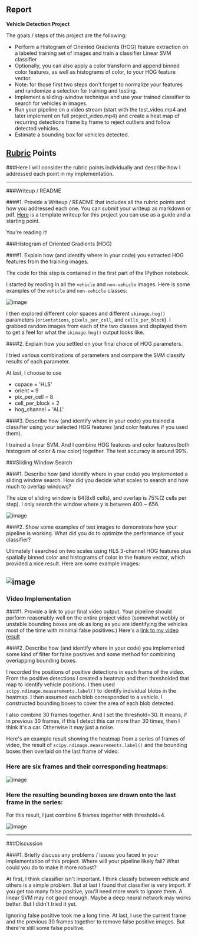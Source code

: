 ## Report

**Vehicle Detection Project**

The goals / steps of this project are the following:

* Perform a Histogram of Oriented Gradients (HOG) feature extraction on a labeled training set of images and train a classifier Linear SVM classifier
* Optionally, you can also apply a color transform and append binned color features, as well as histograms of color, to your HOG feature vector. 
* Note: for those first two steps don't forget to normalize your features and randomize a selection for training and testing.
* Implement a sliding-window technique and use your trained classifier to search for vehicles in images.
* Run your pipeline on a video stream (start with the test_video.mp4 and later implement on full project_video.mp4) and create a heat map of recurring detections frame by frame to reject outliers and follow detected vehicles.
* Estimate a bounding box for vehicles detected.

[//]: # (Image References)
[image1]: ./examples/car_not_car.png
[image2]: ./examples/HOG_example.jpg
[image3]: ./examples/sliding_windows.jpg
[image4]: ./examples/sliding_window.jpg
[image5]: ./examples/bboxes_and_heat.png
[image6]: ./examples/labels_map.png
[image7]: ./examples/output_bboxes.png
[video1]: ./project_video.mp4

## [Rubric](https://review.udacity.com/#!/rubrics/513/view) Points
###Here I will consider the rubric points individually and describe how I addressed each point in my implementation.  

---
###Writeup / README

####1. Provide a Writeup / README that includes all the rubric points and how you addressed each one.  You can submit your writeup as markdown or pdf.  [Here](https://github.com/udacity/CarND-Vehicle-Detection/blob/master/writeup_template.md) is a template writeup for this project you can use as a guide and a starting point.  

You're reading it!

###Histogram of Oriented Gradients (HOG)

####1. Explain how (and identify where in your code) you extracted HOG features from the training images.

The code for this step is contained in the first part of the IPython notebook.

I started by reading in all the `vehicle` and `non-vehicle` images.  Here is some examples of the `vehicle` and `non-vehicle` classes:

![image](output_images/car_not_car.png)

I then explored different color spaces and different `skimage.hog()` parameters (`orientations`, `pixels_per_cell`, and `cells_per_block`).  I grabbed random images from each of the two classes and displayed them to get a feel for what the `skimage.hog()` output looks like.

####2. Explain how you settled on your final choice of HOG parameters.

I tried various combinations of parameters and compare the SVM classify results of each parameter.

At last, I choose to use 

- cspace = 'HLS'
- orient = 9
- pix_per_cell = 8
- cell_per_block = 2
- hog_channel = 'ALL'

####3. Describe how (and identify where in your code) you trained a classifier using your selected HOG features (and color features if you used them).

I trained a linear SVM. And I combine HOG features and color features(both histogram of color & raw color) together. The test accuracy is around 99%.

###Sliding Window Search

####1. Describe how (and identify where in your code) you implemented a sliding window search.  How did you decide what scales to search and how much to overlap windows?

The size of sliding window is 64(8x8 cells), and overlap is 75%(2 cells per step). I only search the window where y is between 400 ~ 656.

![image](output_images/sliding_window.png)

####2. Show some examples of test images to demonstrate how your pipeline is working.  What did you do to optimize the performance of your classifier?

Ultimately I searched on two scales using HLS 3-channel HOG features plus spatially binned color and histograms of color in the feature vector, which provided a nice result.  Here are some example images:

![image](output_images/sliding_window_car.png)
---

### Video Implementation

####1. Provide a link to your final video output.  Your pipeline should perform reasonably well on the entire project video (somewhat wobbly or unstable bounding boxes are ok as long as you are identifying the vehicles most of the time with minimal false positives.)
Here's a [link to my video result](./project_video.mp4)


####2. Describe how (and identify where in your code) you implemented some kind of filter for false positives and some method for combining overlapping bounding boxes.

I recorded the positions of positive detections in each frame of the video.  From the positive detections I created a heatmap and then thresholded that map to identify vehicle positions.  I then used `scipy.ndimage.measurements.label()` to identify individual blobs in the heatmap.  I then assumed each blob corresponded to a vehicle.  I constructed bounding boxes to cover the area of each blob detected.  

I also combine 30 frames together. And I set the threshold=30. It means, if in previous 30 frames, if this I detect this car more than 30 times, then I think it's a car. Otherwise it may just a noise.

Here's an example result showing the heatmap from a series of frames of video, the result of `scipy.ndimage.measurements.label()` and the bounding boxes then overlaid on the last frame of video:

### Here are six frames and their corresponding heatmaps:

![image](output_images/box_and_heat.png)


### Here the resulting bounding boxes are drawn onto the last frame in the series:
For this result, I just combine 6 frames together with threshold=4.

![image](output_images/output_box.png)



---

###Discussion

####1. Briefly discuss any problems / issues you faced in your implementation of this project.  Where will your pipeline likely fail?  What could you do to make it more robust?

At first, I think classifier isn't important. I think classify between vehicle and others is a simple problem. But at last I found that classifier is very import. If you get too many false positive, you'll need more work to ignore them. A linear SVM may not good enough. Maybe a deep neural network may works better. But I didn't tried it yet.

Ignoring false positive took me a long time. At last, I use the current frame and the previous 30 frames together to remove false positive images. But there're still some false positive.


